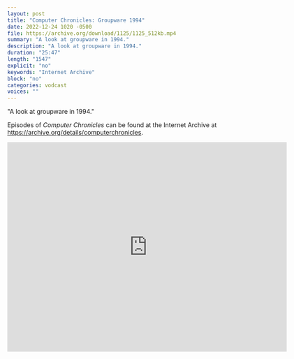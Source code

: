 ```yaml
---
layout: post
title: "Computer Chronicles: Groupware 1994"
date: 2022-12-24 1020 -0500
file: https://archive.org/download/1125/1125_512kb.mp4
summary: "A look at groupware in 1994."
description: "A look at groupware in 1994."
duration: "25:47"
length: "1547"
explicit: "no" 
keywords: "Internet Archive"
block: "no" 
categories: vodcast
voices: ""
---
```


"A look at groupware in 1994."

Episodes of *Computer Chronicles* can be found at the Internet Archive at <https://archive.org/details/computerchronicles>.

<iframe src="https://archive.org/embed/1125" width="640" height="480" frameborder="0" webkitallowfullscreen="true" mozallowfullscreen="true" allowfullscreen></iframe>
